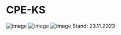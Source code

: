 # CPE-KS
 
![image](https://github.com/DaNussi/CPE-KS/assets/107034782/778d2b0e-cc9d-4bb8-802d-87e151faccb2)
![image](https://github.com/DaNussi/CPE-KS/assets/107034782/c5239bc3-e50b-452e-95c0-42389307b349)
![image](https://github.com/DaNussi/CPE-KS/assets/107034782/5c49acd1-44d0-453a-9f43-64412a7e6ce2)
Stand: 23.11.2023
